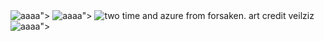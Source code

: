<picture>
 <source media="(prefers-color-scheme: dark)" srcset="<a href="https://ibb.co/bgkFvqZh"><img src="https://i.ibb.co/TBs10pSX/aaaa.webp" alt="aaaa" border="0"></a>">
 <source media="(prefers-color-scheme: light)" srcset="<a href="https://ibb.co/bgkFvqZh"><img src="https://i.ibb.co/TBs10pSX/aaaa.webp" alt="aaaa" border="0"></a>">
 <img alt="two time and azure from forsaken. art credit veilziz" src="<a href="https://ibb.co/bgkFvqZh"><img src="https://i.ibb.co/TBs10pSX/aaaa.webp" alt="aaaa" border="0"></a>">
<picture>
